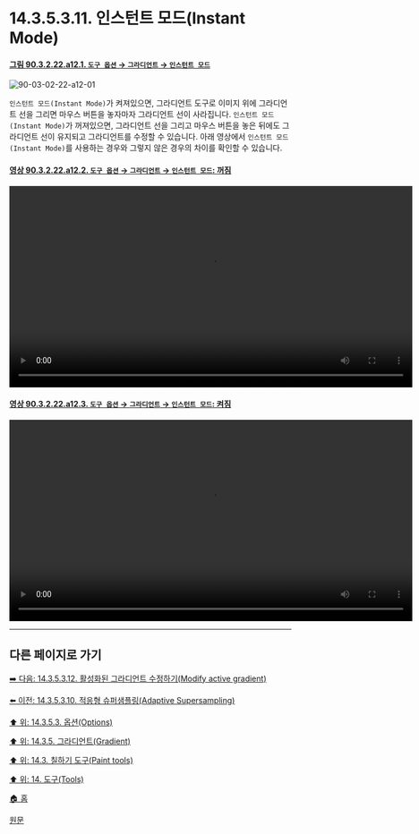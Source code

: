 # 14.3.5.3.11. 인스턴트 모드(Instant Mode)

<a id="90-03-02-22-a12-01"></a>

#### [그림 90.3.2.22.a12.1. `도구 옵션` → `그라디언트` → `인스턴트 모드`](./90-03-02-22-gradient.md#90-03-02-22-a12-01)
![90-03-02-22-a12-01](https://github.com/wonder13662/gimp/assets/15767104/dcaf2094-4bcb-4abf-9cdf-562b166a438f)

`인스턴트 모드(Instant Mode)`가 켜져있으면, 그라디언트 도구로 이미지 위에 그라디언트 선을 그리면 마우스 버튼을 놓자마자 그라디언트 선이 사라집니다. `인스턴트 모드(Instant Mode)`가 꺼져있으면, 그라디언트 선을 그리고 마우스 버튼을 놓은 뒤에도 그라디언트 선이 유지되고 그라디언트를 수정할 수 있습니다. 아래 영상에서 `인스턴트 모드(Instant Mode)`를 사용하는 경우와 그렇지 않은 경우의 차이를 확인할 수 있습니다.

<a id="90-03-02-22-a12-02"></a>

#### [영상 90.3.2.22.a12.2. `도구 옵션` → `그라디언트` → `인스턴트 모드`: 꺼짐](./90-03-02-22-gradient.md#90-03-02-22-a12-02)
<video controls="controls" width="720" src="https://github.com/wonder13662/gimp/assets/15767104/e7bdceeb-e6f3-4e27-9252-04d4ce95d484"></video>

<a id="90-03-02-22-a12-03"></a>

#### [영상 90.3.2.22.a12.3. `도구 옵션` → `그라디언트` → `인스턴트 모드`: 켜짐](./90-03-02-22-gradient.md#90-03-02-22-a12-03)
<video controls="controls" width="720" src="https://github.com/wonder13662/gimp/assets/15767104/17acfa2d-37b9-4bad-a37c-16f9f77cb32c"></video>

***

## 다른 페이지로 가기

[➡️ 다음: 14.3.5.3.12. 활성화된 그라디언트 수정하기(Modify active gradient)](./14-03-05-03-12-modify_active_gradient.md)

[⬅️ 이전: 14.3.5.3.10. 적응형 슈퍼샘플링(Adaptive Supersampling)](./14-03-05-03-10-adaptive_supersampling.md)

[⬆️ 위: 14.3.5.3. 옵션(Options)](14-03-05-03-00-options.md)

[⬆️ 위: 14.3.5. 그라디언트(Gradient)](./14-03-05-00-gradient.md)

[⬆️ 위: 14.3. 칠하기 도구(Paint tools)](./14-03-00-paint-tools.md)

[⬆️ 위: 14. 도구(Tools)](./14-00-tools.md)

[🏠 홈](./00-home.md)

[원문](https://docs.gimp.org/2.10/ko/gimp-tool-bucket-fill.html#idm12721)
